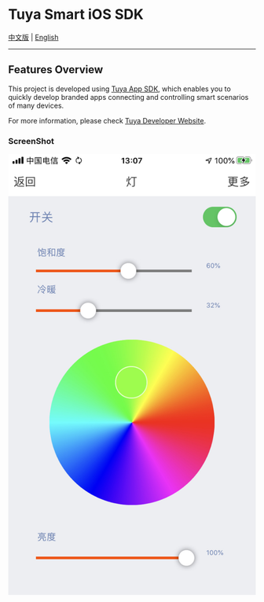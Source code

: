 # Tuya Smart iOS SDK

[中文版](README-zh.md) | [English](README.md)

---

## Features Overview

This project is developed using [Tuya App SDK](https://github.com/tuya/tuya-home-ios-sdk), which enables you to quickly develop branded apps connecting and controlling smart scenarios of many devices.

For more information, please check [Tuya Developer Website](https://developer.tuya.com/en/docs/iot/app-development/sdk-development/app-sdk-instruction?id=K9kjstc7t376p).

### ScreenShot

![IMAGE](./ScreenShot/IMG_C6B2BBD9E5EF-1.jpeg)